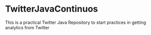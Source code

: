 # TwitterJavaContinuos
This is a practical Twitter Java Repository to start practices in getting analytics from Twitter
